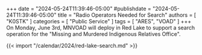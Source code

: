 +++
date = "2024-05-24T11:39:46-05:00"
#publishdate = "2024-05-24T11:39:46-05:00"
title = "Radio Operators Needed for Search"
authors = [ "K0STK" ]
categories = [ "Public Service" ]
tags = [ "ARES", "VOAD" ]
+++
On Monday, June 3rd, MNVOAD will deploy in Red Lake to support a search
operation for the "Missing and Murdered Indigenous Relatives Office".
<!--more-->

{{< import "/calendar/2024/red-lake-search.md" >}}
